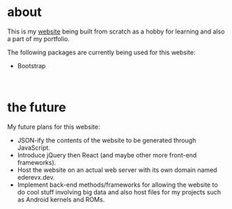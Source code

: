 # about

This is my [website](https://ederekun.github.io) being built from scratch as a hobby for learning and also a part of my portfolio. 

The following packages are currently being used for this website:

- Bootstrap

</br>

# the future

My future plans for this website:

- JSON-ify the contents of the website to be generated through JavaScript.
- Introduce jQuery then React (and maybe other more front-end frameworks).
- Host the website on an actual web server with its own domain named ederevx.dev.
- Implement back-end methods/frameworks for allowing the website to do cool stuff involving big data and also host files for my projects such as Android kernels and ROMs.
